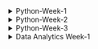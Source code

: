 <details>
    <summary>Python-Week-1</summary>

## Day 1:
### Introduction and Onboarding
I was introduced to the Python course content as well as what is expected of me in the end. Taken through how computers work with regards to memory and how it stores information, how we are able to access it and what happens when we write and run a computer program. I was then taken through installing Python, pip and Jupyter. Jupyter can only be installed using pip, which is the Python package installer which allows us to view most exercise files. Once everything was installed, I ran "jupyter notebook" which opened up the exercise files in the browser and from there I was able to create a new python 3 file which allowed me to run code in python without needing to use the command line. I also installed VS Code and ran the same Python code to see if it also works well on a text editor. Coming into this I was only familiar with VS Code so navigating and understanding Jupyter initially came with a bit of a challenge but I managed to work through it after reading more about it.

### Introduction
This compromised of a knowledge check going over finding the value of a variable when an array was already given and then altered, how a computer reads a comment line in Python and which symbol represents a comment when one is written. I found this questions helpful as they gave me a guide into what I can expect during the Python course. 

## Day 2:
### Variables and Types
I learnt that a **variable** is a basic unit of a program, which is assigned a value. The variable name cannot begin with a number, otherwise, it won't be used but it can include upper and lower case letters, including underscores. I did note that in Python, variable names begin with lowercase letters. Python has several types of variables such as *integers* - whole numbers, *floats* - decimal numbers, *complex numbers* - for complex calculations, *strings* - collections of characters, and booleans - true or false. Strings can be concatenated using a plus sign but cannot be used to add strings and numbers.

### Data Structures
These allow for the storage of a list of values in a single variable. Which are the following: **List** data structure - order is important, can contain any data type, incl. a list within a list and len funtion is used to determine the length, **Set** data structure - similar to a list, contains unique elements, declared by curly braces and order not important. **Tuples** - similar to lists, cannot be modified once declared, useful in storing large amounts of data in an efficient way in memory. **Dictionary** - collections of key-value pairs and are declared using curly braces and accessed using keys.

### Operators
These instructions that perform operations on variables and values by manipulating and performing actions on data. **Addition (+)** - adding things together to get a result and can concatenate two strings, **multiplication (*)** - multiplies numbers together but can also work with a string, **exponent** - raises a number to specified power, **division (/)** - returns floating point value even if the result is a whole number, **modulus (%)** - provides remainder after division e.g. 20/6 remainder 2 returned by modulus.
Other operators include **comparison operators** - evaluate two variables or values and produce boolean result e.g. ==, <, <=, >, >=. **Logical operators ('and', 'or' and 'not')** - 'and' returns true if both operands true, 'or' returns true if at least one operand is true and 'not' negates (reversing the truth value) boolean value it operates on. **Membership operators ('in' and 'not in')** - 'in' to check if a number of a string exits in given list/string.

### Control Flow
If statement allows us to execute a block of code only if a certain condition is met. If a condtion is true, indented code under if statement =  executed, if there's more code and an else statement is added, then the code under that = executed if condition is false. Indentation is very important - determines structure of the program.
- **For loop** - used to iterate over a list of any iterable object.
- **While loop** - similar to for loop but keeps looping until a certain condition is false. Important to make sure condition in while loop will eventually = false or loop will continue indefinitely.

### Functions
Like a machine that takes inputs and produces outputs e.g. toaster takes bread, produces toast. Toaster can still apply toasting function even if bread is not used.
- Defined by using *'def'* keyword followed by function name and arguments in parentheses.
- Can take one or more arguments and may or may not return a value.
- may mutate a variable without returning anything e.g. print function only prints output and doesn't return anything.
- keyword *'None'* represents absence of value, default return value for functions that do not explicitly return anything.

### Classes and Objects
- Class - help label and organize related collections of functions and attributes.
- E.g. a class called has multiple functions and attributes such as legs, a name and bark.
    - special function (init) created and gets called when instance of class is created.
    - init function takes variable called *'self'* which refers to specific instance of the Dog class.
```
class Dog:
    def __init__(self, name):
        self.name = name
        self.legs = 4

    def speak(self):
        print(self.name + ' says: Bark!')
```
- Defining attributes and functions of Dog class. E.g. Dog with four legs and has the name 'Rover' and a function called 'speak', which prints 'bark'.
- These attributes or functions in the class can be accessed using 'self' variable.
- Can be used by creating a new instance by calling 'dog' passing other variables such as name.
- Speak function takes 'self' as first variable ---> instance of the class  
    - class instances ---> objects
        - variables inside these classes ---> attributes
            - functions ---> methods.
```
my_dog = Dog('Rover')
another_dog = Dog('Fluffy')

my_dog.speak()

another_dog.speak()
```
### Factorial challenge
Factorial function gives the number of possible arrangements of a set of items of length 'n'
```
E.g. 4! ('four factorial') or ways to arrange four items
* can be calculated as 4 * 3 * 2 * 1
* 5! = 5 * 4 * 3 * 2 * 1 = 120
* 6! = 6 * 5 * 4 * 3 * 2 * 1 = 720
* 0! = 1
```
factorial = ! after a number = to the product of that number and all the integers below it down to one.
If type of 'num' is not an integer, we return none, this includes floats e.g. 1.2 and string. Negative numbers such as '-2' are integers but are also special cases, therefore if number < 0, return none.

- Recursion: when a function calls itself directly or indirectly.
    - all same checks performed then return the number multiplied by the factorial of the number minus one.
    - It calls itself, but with a number that's one smaller than before.
    - all checks repeated until input number = 0 and we return one.
    - factorial of the number if returned.
## Day 3:
### Ints and Floats
Division with ints = returns float e.g. 20/4 = 5.0
Returns float to accomodate non-whole numbers and adding a float to an int or multiplying/ using exponents with both = float.

- e.g. 256.0 can be converted to int using int class.
- Casting: converting from one type to another.
      - values like 8.9 casts to 8 and not 9.
      - no rounding when casting floats to ints, just removes the decimal.
      - can use round function when casting to round to nearest int ---> can also specify number of decimal places to round to.

- Floats = approximations resulting in rounding errors.
- stored as binary ones and zeros in memory, due to memory limitations ---> approximations = rounding errors.
- rounding function can mitigate (reduce, alleviate or lesson) this issue.

### Alternate Number Types
If you pass a number in a string, int class = convert to integer e.g. "100" --> 100.
If you pass second argument as a numer, it will convert first argument from that base to base 10. e.g. "100" in base 2 = 4 base 10.
First argument always = **string**
Due to maybe having non-numeric characters in the string that are valid in some bases e.g. "1ab" in base 16. "1ab" is not an integer.
```
int('1ab', 16)
1: 1*16^2, a: 10*16^1, b: 11*16^0
256 + 160 + 11 = 427
```

### Decimals
To use decimal module - import decimal class and the getcontext function. Deccimal class can help instantiate a decimal object with a number value e.g. 1/3 = 0.3333 with four decimals. Pass float as string so no problems are encounted.
```
from decimal import *
getcontext()
getcontext().prec=4 (changing decimal places)
Decimal(1) / Decimal(3)
= Decimal('0.3333')
```
```
getcontext().prec=2
Decimal(1) / Decimal(3)
= Decimal('0.33')
```

### Booleans
* Python casts integers to booleans: 1 = true and 0 = false.
* Anything except 0 = true, even -1 and imaginary 1 = true but float 0 and imaginary 0 = false.
* When it comes to strings: Boolean true = true, anything other than an empty string = true.
* Even "false" = true.
* Only false string is an empty one, with no spaces.
* Can also cast data structures to booleans - empty list or dictionary = false but anything inside = true.
* When non-value returned from a function = false.

### Strings
- Slicing: taking a portion of a string and returning it.
```
name = 'My name is Iron-man'
for first character: name[0] --> 'M'
for second character: name[1] --> 'y'
first 7 characters: name[0:7] --> 'My name'
same result as the one above: name[:7] --> 'My name'
All characters from index 11 to the end of the string: name[11:] --> 'Iron-man'

```

- Few ways to create strings --> string concatenation and f-strings
      - f-strings: allow us to insert variables or expressions inside curly braces in a string. Can also do rounding and number formating.
      - Triple quotes used to create multi-line strings.
      - Back slash used to include literal triple quotes in the strings.


### Bytes
- Data that is passed aroung but rarely modified directly.
- information is stored in ones and zeros.
- raw data = bytes project
- used for streaming files or transmitting texts without knowing the encoding.

- create empty bytes object that's four bytes long e.g bytes(4) --> /x followed by 2 hexadecimal numbers. Each has 8 bits.
    * if b is printed in front --> it's a bytes object.
    * To create bytes object with actual data --> type in utf-8 and can also used decode function to turn a bytes object --> string.
- Bytes objects = immutable like tuples, but can use a byte array if you need to modify the data.
- Can treat it like a string and modify specific byte values using slice notation.
- Can also use int library to convert hexadecimal values back to bytes.



## Day 4:
### Lists
- Slicing used to extract a range of values from a list or string, can also add a third value to control the step size.
- Range function --> generate longer lists (can be sliced)
- Negative values --> used to step backwards through the list.
```
e.g. slicing:
myList = [1,2,3,4,5]
myList[0,6,2] = [1,3,5]

0: starting index of the slice (first element)
6: ending index of slice, exclusive so slice will include elements up to but not including index 6. Since there are only 5 elements in myList, it includes all elements up to the end of the list.
2: step size, which indicates how many elements to skip between each element, included in the slice.

```

- **append() method**: To add an item to the end of a list.
  ```
  e.g. myList = [1,2,3,4]
       myList.append(5)
       print(myList)
  =    [1,2,3,4,5]
  ```
- **insert() method**: To insert an item at a specific position in the list.
  ```
  e.g. myList.insert(3,10) ---> inserting value 10 at position 3.
  ```
- two ways to remove:
  - **remove() method**: removes an item based on its value and not the index. e.g. if we want to remove number 5 from the list ```myList.remove(5)```
  - **pop() method**: removes and returns the item at the end of the list. e.g. ```myList.pop() --> last item removed```
  - can also use a loop with pop() to remove all items from the list. e.g. ``` while len(myList) > 0 and inside loop we can print myList.pop(). After the loop, the list will be empty.```
    
- when assign list to variable, variable stores a reference to the list and not a copy.
- can modify list through one variable, changes reflected in other variables that reference the same list.
- **copy() method**: used to make copy of a list so that changes to one list don't affect the other.
- e.g. ```list with values 1,2,3,4,5 = b = a.copy()``` and then print both a and b to see difference.

### Sets
+ uses curly brackets e.g ```{'a', 'b', 'c'}, mySet or mySet = set(('a', 'b', 'c'))```
+ Commonly used to remove duplicates from a list, since sets only contain unique values.
+ e.g.
  ``` list with duplicate values and de-duplicate by converting to set and back:
  myList = ['b', 'c', 'd']
  mySet = list(set(myList))
  
+ not ordered
+ can't access elements in a set using an index or slicing syntax.
+ **add() function**: used to add elements to a set
+ **discard() function**: used to remove elements

+ **membership operation (in)**: used to check if an element is in a set
+ **length() function**: find the length of a set
+ **pop() function**: removes and returns an arbitrary element from set

### Tuples
- uses parenthesis ()
- ordered
- immutable - can't be modified
- more effecient, better for storing large amounts of data.
- e.g. ``` myTuple = ('a', 'b', 'c')
           myTuple --> ('a','b','c') ```


## Day 5:
### if and Else
- Conditional statements
- allows us to execute a block of code only if a certain condition is met.
-  ```a = true, if a: print it is true``` If condition is true, indented code under if statement will be executed. If else statement added, code under that will be executed, if condition is false.
-  indentation is important.

-  Elif: if the previous conditions were not true = try this condition.

-  if else statements sometimes drag on and you only want to evaluate somthing in a one-liner.
      * use ternary operator: takes in a boolean condition, evaluates it and returns one valuse if true and another value = false.

### While Loops
- Similar to a **for** loop but keeps looping until a certain condition is false.
- ``` a = 0, while a < 5: print a, a = a + 1```
- Important to make sure that condition in the while loop will eventually become false, otherwise loop will continue indefinitely.
  * Break: used to exit a loop early and will move to the next line of code outside of the loop.
  * Continue: used to skip over certain lines within a loop and jumps back to the top of the loop to start the next iteration.
- Sometimes you might use **continue** statement inside an if statement to prevent code in the lopp from running under certain conditions.
- Another way to use **continue** and **break** is to rearrange your code and make it more readable.

### For Loops
- To iterate over a list or any iterable object.
- ```for item in my_List: print item```
    - item in for loop = variable that represents the current item in the list
- You can declare a new variable, like 'item' to hold the value of each element in your list as you iterate through it.
  1. Pass: used to write a stub for a **for** loop.
  2. Continue: used to skip the rest of a loop during a specific iteration.
  3. Break: used to stop the loop early if you founc what you are looking for.
  4. Break-else: used to find prime numbers in just a few lines - can be used with **while** loops.
</details>

<details>
    <summary>Python-Week-2</summary>

 ## Day 1:
The basic unit of a program = a function

### Functions
- composed of a name and parameters, denoted by the **def** statement.
 ```
  def performOperation(num1, num2, operation):
    if operation == 'sum':
        return num1 + num2
    if operation == 'multiply':
        return num1 * num2
    
performOperation(2, 3, 'sum')

 ```
### Named Parameters
- can assign our value, 'operation = multiply' to override it.
- can pass in 'multiply' as a third parameter, to call this function.
- use "operation equals multiply" instead of having optional keyword parameters.
```
def performOperation(num1, num2, operation= 'sum', message='Default message'):
    print(message)
    if operation == 'sum':
        return num1 + num2
    if operation == 'multiply':
        return num1 * num2
    
performOperation(2, 3, message='A new message!', operation='multiply')
```
```
A new message!
6
```
- 'message' argument added with a specific default message is printed when the function is     called.
- when calling function, message is passed before or after operation as long as you specify which argument is which by using a comma to separate everything.

### *args
* *important rule*: keyword arguments must come after positional arguments.
* order of first two arguments is important.
* keyword arguments can be in any order.
* functional limitation to how many variables can be anticipated.
* Use asterisks before argument name: To allow users to pass any number of variables to create a pointer to the inputted variables.
* example below, the function is called with 3 arguments only one is expected and by adding an asterisk before args, Python understands that the variable name is just a reference to the arguments being passed.
* A **parameter** is the variable listed inside the parentheses in the function definition.
* An **argument** is the value that is sent to the function when it is called.
```
def performOperation(*args):
    print(args)
performOperation(1,2,3)
```
```
(1, 2, 3)
```
* When a keyword argument is passed you get an error because this only works for positional arguments.
* If keyword argument passed in, an 'unexpected keyword argument' error will occur
```
performOperation(1,2,3, operation='sum')

TypeError: performOperation() got an unexpected keywword argument 'operation'
```
### **kwargs
* used to handle arguments
* print kwargs to see that the keyword arguments are now stored as a dictionary instead of a tuple.
```
def performOperation(*args, **kwargs):
    print(args)
    print(kwargs)
performOperation(1,2,3, operation='sum')
```
```
(1, 2, 3)
{'operation': 'sum'}
```
### Function Scope
* Both *args and **kwargs are used to print out the arguments passed into a function
* Allows us to see a tuple and dictionary of the passed arguments.
* 'locals' function - allows us to access all the variables within a Python function without any asterisks.

#### locals()
- locals: variable names that are only accessible locally within a function.
- Trying to reference a variable outside its scope = error
```
def performOperation(num1, num2, operation='sum'):
    print(locals())

performOperation(1, 2, operation='multiply')
print(num1)
```
```
{'num1': 1, 'num2': 2, 'operation': 'multiply'}
NameError: name 'num1' is not defined
```
- Two variables
  - local variables: defined inside the function
  - global variables: defined outside the function in the main code block. Built-in function 'globals' enables us to retrieve all of these variables.

#### globals()
- results in so many items, some are pre-built in Python.
- can be classified as either global variable scope or local variable scope.

### Global and Local Scope
- Two functions: function 1 with variables A and B, function 2 with variables C and B. Both functions will print out their local variables.
- Function 1 is called with arguments 1 and 2, and function 2 is called with arguments 3 and 4.
- Each function has its *local variable* scope and access to any variables in the *global scope*.
- They can't access each other's data.
```
message = 'Some global data'
def function1(varA, varB):
    print(message)
    print(locals())

def function2(varC, varB):
    print(message)
    print(locals())

function1(1, 2)
function2(3, 4)
```
```
Some global data
{'varA': 1, 'varB': 2}
Some global data
{'varC': 3, 'varB': 4}
```
- The defined variable, 'message' is printed out in both functions but when varA is attempted to be printed in function 2, an error occurs.
- Due to varA only being defined in function 1's local scope.
- If varA is defined in global scope, it can be printed in both functions.
- Python checks for local and global scope when looking up the variables data.
- 'message' can be redefined in function 1's local scope and print both the local and global values of the message.
- A function can also be declared within a function - inner function in function1.
- Inner function can only be called within function one.
- Syntax error - if called outside of function 1.
- When local variables in function 1 are printed, the inner function is defined as a variable.

```
message = 'Some global data'
varA = 2
def function1(varA, varB):
    message = 'Some local data'
    print(varA)
    print(message)
    print(locals())

def function2(varC, varB):
    print(varA)
    print(message)
    print(locals())

function1(1, 2)
function2(3, 4)
```
```
1
Some local data
{'varA': 1, 'varB': 2, 'message': 'Some local data'}
2
Some global data
{'varC': 3, 'varB': 4}
```
### Functions as Variables
#### Variables as Functions
- Variables and functions - have names and data associated with them
- Data includes information about required parameters and the lines of instruction to be executed.
- In Python, a function is represented as an object.

#### Viewing Function Data with __code__
- The "code" attribute of Python function objects can be used to confirm that functions are just variables in Python.
- attribute prints the names and the byte object of all the lines of instruction in a function - not typically used.
```
print(x.__code__.co_varnames)
print(x.__code__.co_code)
```
```
()
b'\x97\x00y\x01'
```
**Note**: Functions are simply variables associated with some data.

#### Text Processing in Python
- Two text processing operations and a function that can make the text lowercase, remove punctuation, new lines and words that are 3 characters or less.
- can also remove long words, by calling the function in a list, the order can be changed or decide which functions to apply.
- allows for flexibility in the order and selection of text processing functions.

#### Lambda Functions
- a way to represent a function without giving it a variable name.
- lambda keyword used to define a small function
```
(lambda x: x + 3)(5)
```
```
8
```
- a lambda function that takes a single parameter x and returns x plus 3
- no need to use the return keyword in lambda functions since it's implied.
- useful when you need to pass a function as an argument to another Python function, such as the sorted function that sorts a list of values.
```
myList = [{'num': 3}, {'num': 2}, {'num': 1}]
sorted(myList, key=lambda x: x['num'])
```
```
[{'num': 1}, {'num': 2}, {'num': 3}]
```

## Day 2:
### Anatomy of a Class
#### Instance Attributes
- Dog class has two attributes: name and legs, which are attributes that every instance of the dog class possesses.
- a new instance, 'Rover', can print its name and legs using 'my_dog.name' and 'my_dog.legs'
- **Note**: we cannot directly see the value of the legs attribute even though it is hardcoded in the dog initialization function. If we try to access 'dogs.legs' = ERROR, and we cannot modify the value of legs.
```
class Dog:
    def __init__(self, name):
        self.name = name
        self.legs = 4

    def speak(self):
        print(self.name + ' says: Bark!')

myDog = Dog('Rover')
print(myDog.name)
print(myDog.legs)
```
```
Rover
4
```
#### Static Attributes
- Defining something in a static variable outside of the constructor: each instance of the class will have the same value for legs.
- legs attribute can be accessed directly on the class itself by calling dog.<=gs.
- static variables: don't change with each instance, are commonly used to hold constants or fundamental business logic.
```
class Dog:
    legs = 4
    def __init__(self, name):
        self.name = name

    def speak(self):
        print(self.name + ' says: Bark!')

myDog = Dog('Rover')
print(myDog.name)
print(myDog.legs)
```
```
Rover
4
```
```
Dog.legs = 4
```
**NB**: static variables can still be changed, to prevent this, an underscore is added before the variable name to indicate the variable should not be modified directly - *getter* method should be used instead.

- Getter method: retrieves the value of the variable, >=t<=gs in this case.
    - does not need to pass in the *self* attribute, because legs is a static variable in the class.
    - method called without passing in *self*, but it is also possible to call it with *self* included.
    - *self* variable: conventional variable name to refer to the class instance.

**Note**: classes have their own variable scope rules. If *self.<=gs* is not set to something else, it references the class variable<=*gs*. The instance variable<=*gs* can also be modified by assigning a new value to *mydog.<=gs*.

### Instance and Static Methods
- clean text method: static method because it does not belong to any particular class instance
- add text: instance method that belongs to a particular instance of the class
- static variables i.e. replace puncs, can also be added to control which punctuations get replaced.
- use the class name or class instance to refer to static variables, but this cannot be done with instance methods.

#### decorators
- special annotation or description for a function definition.
- adding @staticmethod decorator to the function definition, states in Python that the function is a static method and should not have 'self' passed in as an argument.
- allows the use of the function without creating an instance of the class.

### Inheritance
#### Class Inheritance
- One class can inherit all the methods and attributes of another class
- Original class = Parent class
- New class = Child class
- Inheritance process happens automatically when the child class is created.
**NB**: If child class defines an attribute or method that is the same as the parent class, the child's version will overwrite the parent's version.

#### Extending Build-in Classes
- creating a new list can be done by instantiating it as a 'list'.
- although it appears as a function, 'list' = class.

- if you want a list that ensures all appended items are unique, like a set
- create list by extending the list class
- unique list class inherits from the list class and we will override the append function.

- new function: check if item is already in the list --> it will return
- cannot use self.append --> cause infinite recursion or an endless loop
- call original append function in the parent class instead --> 'super' function
- **'super'** function: assess the underlying instance of the parent class and will be called super.append
- e.g. ```super().SetPrice(50) -call a function of its parent class```

- 'super' function can also be used in the constructor.
- new attribute added to child class instance done using ```self.some_property = unique_list```
- This overwrites the constructor of parent class.

- to avoid such, use 'super' again and ensure parent constructor is called first before adding our new property
- when new class initiated = new property added.
  
## Day 3:
### Handling Errors and Exceptions
- when something is divided by zero --> zero division error
- such problems are referred to as errors while other times are called exceptions
- exceptions: determined during runtime and can be retried
- errors: cannot be retried

- All Python errors and exceptions stem from a class called the **basic exception**
- division by zero is a type of arithmetic error --> type of exception --> extends the base exception class.
- base exception class: provides useful and powerful properties to exceptions, i.e. halting code execution and providing information about why and how the execution was halted.

- Can determine the file in which zero division error occurred
- can identify the specific line, line one in this case
- if 1/0 is placed into a function called 'causeError' and then the function is called, the stack trace becomes more elaborate.

- This entire traceback is known as a stack trace.
- it provides a trail through the stack that aids in debugging our program.
- stack trace extended further by adding function called 'callCauseError' that returns 'causeError' function and is called.

```
def causeError():
    return 1/0

def callCauseError():
    return causeError()

callCauseError()
```
```
ZeroDivisionError                         Traceback (most recent call last)
Cell In[2], line 7
      4 def callCauseError():
      5     return causeError()
----> 7 callCauseError()

Cell In[2], line 5
      4 def callCauseError():
----> 5     return causeError()

Cell In[2], line 2
      1 def causeError():
----> 2     return 1/0

ZeroDivisionError: division by zero
```
#### Try/Except
- a zero division error
- exception is can't and will not be raised anymore
- it is a class with attributes that can be created and even returned.
- try block: used to check some code errors i.e. code inside the try block will execute when there is no error in the program
- except block: code inside block will execute whenever the program encounters some error in the preceding try block
- if no exception, then only the try clause will run, except clause is finished
- if exception occurs, try clause will be skipped and except clause will run
- if exception occurs, but ecept clause within the code can't handle it, it is passed on to the outer try statements. *IF exception* left unhandled, then execution stops.
```
try:
    1/0
except Exception as e:
    print(type(e))
```
```
<class 'ZeroDivisionError'>
```
### Managing and Handling Exceptions
- catching the exception and just returning it.
```
def causeError():
    try:
        return 1/0
    except Exception:
        print('There was some sort of error!')
causeError()
```
```There was some sort of error!```
#### Finally
- finally statement: they execute no matter what happens inside this try block
- except statements not needed
- error is thrown, but is still printed
- even if no exception is raised at all, it still executes
- often used when *timing how long a function takes to execute*
- to time our function --> import time class and time
- finally needs to be after everything else, including an 'else' statement, otherwise you'll get a runtime error.
```
import time

def causeError():
    start = time.time()
    try:
        time.sleep(0.5)
        return 1/0
    except Exception:
        print('There was some sort of error!')
    finally:
        print(f'Function took {time.time() - start} seconds to execute')

causeError()
```
```
There was some sort of error!
Function took 0.5015561580657959 seconds to execute
```
#### Catching Exceptions by Type
```
def causeError():
    try:
        return 1 + 'a'
    
    except TypeError:
        print('There was a type error!')
    except ZeroDivisionError:
        print('There was a zero division error!')
    except Exception:
        print('There was some sort of error!')

causeError()
```
```There was a type error!```

- order doesn't matter if general exception moved up --> this is the class from which all of these extend
- always want the most general exceptions at the bottom and the more specific ones up top.
- involved exception handling and catching --> HTTP request-response handling

#### Custom Decorators
```
def handleException(func):
    def wrapper(*args):
        try:
            func(*args)
        except TypeError:
            print('There was a type error!')
        except ZeroDivisionError:
            print('There was a zero division error!')
        except Exception:
            print('There was some sore of error!')
    return wrapper

@handleException
def causeError():
    return 1/0

causeError()
```
``` There was a zero division error!```

- decorator handleException, placed in a causeError function returns 1/0
- when causeError is called, this handle exception, is used to accept those various exceptions that this could throw.
- decorator can be reused for another function
- **custom decorator**: changes the name of a function
- allows for the modification of functions or class through their behaviour 

#### Raising Exceptions
- use **handleException** decorator
- a function called raiseError raises Exception
- raise statement raises or throws this new exception that was created when it reached
```
@handleException
def raiseError(n):
    if n == 0:
        raise Exception()
    print(n)

raiseError(1)
```
``` 1 ```

- function excepts any input except the number zero
- else statement not needed: once the exception is raised, execution will halt and throw this exception and then the print n will never be reached.
  
### Working with Custom Exceptions
- class CustomExceptions extends Exception: pass
- pass statement: used because nothing else is defined for our new CustomException class, it inherits the constructor of the Exception class that it is extending

- are usually lightweight classes with very little in the way of special attributes and methods but might have some attributes useful for organizing and presenting information to the user about the error.

#### Adding Attributes
```
class HttpException(Exception):
    statusCode = None
    message = None
    def __init__(self):
        super().__init__(f'Status code: {self.statusCode} and message is: {self.message}')

class NotFound(HttpException):
    statusCode = 404
    message = 'Resource not found'

class ServerError(HttpException):
    statusCode = 500
    message = 'The server messed up!'

def raiseServerError():
    raise ServerError()

raiseServerError()
```
```
ServerError                               Traceback (most recent call last)
Cell In[4], line 19
     16 def raiseServerError():
     17     raise ServerError()
---> 19 raiseServerError()

Cell In[4], line 17
     16 def raiseServerError():
---> 17     raise ServerError()

ServerError: Status code: 500 and message is: The server messed up!
```

- HttpException extends the Exception and is given a status code.
- exception message gets formatted with the status code and message because it extends this HttpException.


## Day 4:
### Fundamentals of Threads and Processes
- computers have both memory and file storage
- long-term memory: save a file and load to a file from the disc
- short-term memory: declare a variable in our program.
- the operating system responsible for allocating memory to each process running on the computer.
    - puts walls between the processes so they cannot access each other's memory.
    - memory: segmented, access is controlled by the operating system.
    - allow us to move these two pieces of code into the same process --> get to share memory.
  
### Multithreading
-	The ability of a processor having multiple threads and executes them at the same time in parallel
-	threads share the same space in memory
-	when the program has periods of **'waiting' and doing nothing**, multi-threading **decreases the runtime of a program**.
-	longSquare: calculates the square of a number but takes a long time to do it.
-	Threads: when waiting to fetch data from a remote server, code is sitting around doing nothing, you can do all the waiting in parallel and not one at a time.
-	```T1 is threading.thread and nd, t2 is threading.thread```
-	Target = name of the target function, longSquare
-	Args = arguments
-	all threads of a process share global variables (stored in heap) and the program code
```
def longSquare(num, results):
    time.sleep(1)
    results[num] = num ** 2

results = {}
t1 = threading.Thread(target=longSquare, args=(1,results))
t2 = threading.Thread(target=longSquare, args=(2,results))

t1.start()
t2.start()

t1.join()
t2.join()

print(results)
```
``` {1: 1, 2: 4} ```

### Multiprocessing
- two Python processes running independently, multi-processing and Python
- can have two separate Python processes running but you have to start by hand
- multiprocessing module is used to start, stop and manage these processes.
- more than one processor being used
```
def longSquare(num, results):
    time.sleep(1)
    print(num ** 2)
    print('Finished computing!')

results = {}
processes = [Process(target=longSquare, args=(n,results)) for n in range(0, 10)]
[p.start() for p in processes]
[p.join() for p in processes]
```
- processes do not share memory
- they get a copy of this dictionary in their own separate memory space, with no way of accessing it except if they record it somewhere i.e. a file system or a database.
- can print the computed value from within the function itself, rather than returning this or saving it in the results, we just print.

- Processes = list
- processes can contain multiple threads
- threads share the same space in memory

- start(): starts a process
- join(): stop execution of current program until process is completed
  
## Day 5:
### Opening, Reading and Writing
#### Reading Files
- two applications making changes to the same file at the same time causes problems
- use open function and pass in the name of the file
- and have a file 10_01_file.txt, second argument = string R.
```
f = open('10_01_file.txt', 'r')
print(f)
```
#### Writing Files
- open the file in read modem prin f = file object
- readline: get the actual text inside the file by reading the lines of the file one at a time (f.readline)
- when run again you get different line each time --> file contains some sort of bookmark of which lines of the file are already read

- lines are double-spaced --> each line of the file has a new line character on it at the end, the print statement also includes its own new line.
- can be fixed by stripping out any leading or trailing white space, including new lines, done with the strip function on each line.

#### Appending files
- use 'W' instead of 'R' for write
- writing to files - an expensive operation, Python makes it more efficient by putting all of the data you are writing to the file in a buffer
- it only writes to the file when that buffer gets full or when the file is closed
- f.close and then run that to close the file
```
f = open('10_01_output.txt', 'a')
f.write('Line 3\n')
f.write('Line 4\n')
f.close()
```
```
with open('10_01_output.txt', 'a') as f:
    f.write('some stuff\n')
    f.write('some other stuff\n')

print(f)
```
``` <_io.TextIOWrapper name='10_01_output.txt' mode='a' encoding='cp1252'> ```

``` f.write('PS. I forgot some stuff') ```
```
ValueError                                Traceback (most recent call last)
Cell In[6], line 1
----> 1 f.write('PS. I forgot some stuff')

ValueError: I/O operation on closed file.
```
### CSV
#### Reading
- CSV file contains tab-separated values, all of these are tabs
- reader object is not a list: it is a csv reader class used as you would use a list an it is iterable
- reader has an internal bookmark that keeps track of where you are
- multiple lines can be called and can also be converted to a list
- header data from Python --> use the dict reader

#### Filtering Data
- converting from reader object to a list object
```
primes = []
for number in range(2, 99999):
    for factor in range(2, int(number ** 0.5) + 1):
        if number % factor == 0:
            break
    else:
        primes.append(number)
```
```
data = [row for row in data if int(row['postal code']) in primes and row['state code'] == 'MA'] 
len(data)
```
### JSON
#### loading JSON
- JSON is not Python
- looks like a dictionary, but it's a string
- turn json string to dictionary --> import JSON module
- json.loads is used to parse a JSON string into a Python object
  
```
jsonString = '{"a":"apple", "b":"bear", "c":"cat"}'
try:
    json.loads(jsonString)
except JSONDecodeError:
    print('Could not parse JSON!')
```
``` Could not parse JSON! ```
                                                 
``` {'a': 'apple', 'b': 'bear', 'c': 'cat',} ```
``` {'a': 'apple', 'b': 'bear', 'c': 'cat'} ```

- JSON string shouldn't have a trailing comma --> JSON decode error

#### Dumping JSON
- use json.dumps method
```
pythonDict = {'a': 'apple', 'b': 'bear', 'c': 'cat',}
json.dumps(pythonDict)
```
``` '{"a": "apple", "b": "bear", "c": "cat"}' ```

#### Custom JSON Decoders
- use JSONEncoder because JSON module can't handle Animal class
- 'o' is the object that's being passed that needs to be decoded into JSON
```
from json import JSONEncoder
class Animal:
    def __init__(self, name):
        self.name = name

class AnimalEncoder(JSONEncoder):
    def default(self, o):
        if type(o) == Animal:
            return o.name
        return super().default(o)
    
pythonDict = {'a': Animal('aardvark'), 'b': Animal('bear'), 'c': Animal('cat'),}
json.dumps(pythonDict, cls=AnimalEncoder)
```
``` '{"a": "aardvark", "b": "bear", "c": "cat"}' ```

</details>

<details>
    <summary> Python-Week-3 </summary>

## Day 1:
### Finding Inspiration
- Developing an application to send a daily email digest, neatly compiling all the information needed in one convenient place.
  
### User Stories
- depicts small scenarios from the user's perspective
- these stories should emphasize the user's goal and motivation rather than the application itself.
- user stories: brief, simple and informal, perfect for jotting down on index cards
- as a [user/role], I want [goal] so that [reason/benefit] format (three core elements).
```
As a digest recipient, I want to receive an email every morning with current and useful information to know what's happening in the world and learn something new daily.
```
*Important*: consider the needs of the administrator role. An admin might want to curate content, control the email's timing and manage the recipient list.

### Use Cases
- typically include a title, an actor (a user or system), and a scenario that describes how a goal is achieved
- scenario can be written as a paragraph or a list of steps
- user stories focus on the who, what and why of a task/goal
- user cases cover the who, what and how of achieving that goal

### Project Requirements
- to capture the capabilities and limitations of an application
- functional requirements: describe what the application should or should not do and are written as sentences starting with "the application must" or "the application shall"
  
- requirements act as a checklist to ensure the application meets all necessary functionalities

- non-functional requirements: describe how the application should accomplish its tasks
- focus on qualities like maintainability, reliability, and usability
```
the application should have a configurable GUI for the admin to interact with, be extensible for adding more content types, and be resilient to content errors
```

### Architecture
- identifying nouns helps determine potential objects
- for instance, in functional requirements, words like quote, forecast, location, trends, article, content, email and recipients stand out as potential objects

- group related nouns together such as content and email, provides a starting point for potential classes
- content, email and GUI emerge as candidates for classes
- behaviours and responsibilities are determined by extracting simplified verb phrases from the requirements, like generating quotes, retrieving forecasts, formatting content, and sending emails.
- These behaviours are assigned to the corresponding classes based on their relevance

- The content class is responsible for generating and retrieving content, the email class handles formatting content and sending emails, and the GUI manages configuration-related behaviours.
- This process helps draft method names and provides an initial structure for the program
  
![image](https://github.com/Nolu-M/Python/assets/119700411/3422a5f5-051c-47c4-9566-d154dad9382b)

### Stub Code
- provides the structure for implementation, allowing for separate development of the email class, independent content functions and the GUI
- 3 Python modules used
    - *dd_content.py*: contains independent functions to retrieve data e.g. random quotes, weather forecasts etc, allowing easy expansion with additional content sources in the future 
    - *dd_email.py*: contains the skeleton for the daily digest email class, with placeholder methods using the pass statement.
      - allows the script to be executed without errors
    - *dd_gui.py*: handles the graphical user interface for the email digest administrator & utilizes *TKinter* module.
      - if name = main section is filled with standard code to build and run the GUI when the module is executed as the main script.

## Day 2:
### Daily Inspirational Quotes
- stored using the CSV format chosen for simplicity
  
- The `get_random_quote` function is implemented.
- function takes named parameter for the quotes file location, default value = quotes.csv
- file loading code is wrapped in a try-except block to handle potential exceptions
- CSV file opened and a list of dictionaries is created using list comprehension
- CSV reader is instructed to use the vertical pipe symbol as the delimiter
- In except block, default quote is defined in case the file fails to load

- random module's 'choice' function: used to select a random quote from the list, which is returned as a dictionary object
- the function is called without an input argument, and the returned quote is printed
- quotes file argument set to None, triggering the exception clause and returning the default quote.

### Weather Forecasting with OpenWeatherMap
- used to fetch weather information from the internet
- two ways:
    - using Python web-scraping library to extract forecast information from a website like weather.com
    - search the Python Package Index for a Python library that can retrieve weather data from an online source or find an online source of weather information that provides API we can directly call from our program = *openweathermap.org*

*Important*: Several Python libraries on pypy.org can retrieve OpenWeatherMap data.

- OpenWeatherMap offers various callable APIs for accessing current and forecast weather information
- must register to obtain an API key

- when accessing forecast API, default format for returned data is JSON
  
### Trending Social media Content (Twitter)

## Day 3:



## Day 4:
### GUI Design Planning
- designed for the admin to have control over the daily digest application
- based on the example: Gui is used to provide users with options to customize their digest email
    - should be able to choose content sources, manage recipients, schedule sending time and configure sender credentials
    - spin boxes: used to select the hour and minute in the 24 hour format

### Exploring Python Tkinter GUI
- GUI module called "dd GUI" is used
- TKinter variables: instantiated to store recipient data, and these variables, along with the frame reference, and are passed to the "build GUI recipients" function that handles creating the GUI widgets.
- all variables are instantiated within the initialization method to easily initialize their values in one place
- the init method also instantiates and starts the scheduler thread and reregisters an event to stop the thread before closin the GUI window.

</details>

<details>
<summary> Data Analytics Week-1</summary>
    
# Day 1:
## Introduction and Induction
### The Cape Innovation and Technology Initiative
* non-profit organization established in 1998
* mission: to create a future-proof, inclusive society by using innovation and technology to transform our present and protect our future
* interventions focused on:
  - Entrepreneurial support and ecosystem development: Ecosystem development = a group of different independent businesses create products/services that together make one complete offereing e.g. manufacturing of cars, different companies like glass, paint and tire/rubber manufacturers supply different parts in order to make a car.
  - Digital economy job-readiness
  - Strategic open innovation clutter development: where global economic hot spots occur and new technologies germinate at an astounding rate and where pools of capital, expertise, and talent foster the development of new industries and new ways of doing business.

## Computing with Confidence
### What is a confident computer user?
- one who knows more than just the required key presses to operate the software they are using.
- important qualities:
    - knowing how to cope when things go wrong
    - knowing how to learn computing skills independently

### How to cope when things go wrong?
- personal computiing is changing, need to cope with the changes and unreliability.
    - save work often
    - back up all your important work regularly
    - look for workarounds: if one way doesn't work, look for another
    - built in sources for help
    - develop and use your support network
      
### learning new Computing Skills
- use websites and Youtube videos
- try out and explore, errors will occur and modern software will warn you and allow you to undo them
- look for patterns, differences/similarities so you can begin to guess what to expect
- learn from others while also offering help

## Module Focus
* domain of data analytics - two primary components:
    * conceptual understanding of data (theoretical aspect)
    * hands-on manipulation of data (practical aspect)
* both components can operate independently
* aim is to extract actionable insighs and valuable information from data
* achieved through coding, low-code platforms or no-code solutions
  
## Chapter 1: The Data Analyst

### What is Data Analytics
- **Data analyst**: transforms raw data into actionable insights that guide decision-making process within an organization.
    1. Data collection and preparation:
          * sourcing data from various channels i.e. databases, spreadsheets, external sources
          * cleaning and organizing the data for accuracy, consistency and readiness for analysis
    2. Data Analysis:
          * statistical methods, machine learning techniques, analytical tools to interpret data
          * identifying trends, patterns and correlations
    3. Data Visualization and Storytelling:
          * creating visual representations of the data i.e. chars, graphs and dashboards to understand complex information easily
          * articulating findings to communicate significance of the data to stakeholders
    4. Decision Support:
          * Making recommendations based on data-driven insights to guide business decisions
          * providing context around the data, and implications and future trends
    5. Collaboration and Communication:
          * working closely with other departments to understand their data needs, provide insights
          * effectively communicate complex data findings clearly and concisely
    6. Continous Learning and Adaptation:
          * keeping up-to-date with latest industry tends, tools and technologies in data analysis
          * Adapting to new types of data and analytical
- goal is to contribute to organization's success by turning data into a valuable asset that informs and drives decision-making

### Welcome to the World of Analytics

Three major pillers that come together to allow analytics to thrive
- data
- storage
- computing power: Moore's Law, we will double the amount of computing power on a single device every two years.
    
### Career in Analytics
Data analysts and scientists are in high demand

### The Analytics Process

1. Data acquision
2. Cleaning and Manipulation
3. Analysis
4. Visualization
5. Reporting and Communication

#### The Analytics Process is Iterative
- *analytics process*: a set of interrelated actions that may be revisited frequently while working with a dataset.
- e.g. analyst reviewing a visualization may notice unusual data points that do not belong in the dataset, causing them to return to the data cleaning stage and rerun their analysis with the newly cleaned dataset
- e.g. analyst running an analysis might discover their analysis woule be enriched by adding another source of data, causing them to return to the acquision stage
- this process helps you understand the different activities that take place during a data analysis and the approximate order in which they typically occur

#### Analytics Techniques
techniques are grouped into categories based on the purpose of the analysis and/or nature of the tool.
- Descriptive Analytics
- Predictive Analytics
- Prescriptive Analytics

#### Machine Learning, Artificial Intelligence and Deep Learning
- *machine learning*: uses algorithms to discover knowledge in your datasets that can be applied to help make informed decisions about the future.
    - segmenting customers, determining the marketing messages that will appeal to different customer groups
    - discovering anomalies in a system and application logs that may be indicative of a cybersecurity incident
    - Forecasting product sales based on market and environmental conditions etc.
  
- *artificial intelligence*: includes any tyoe of technique where you are attempting to get a computer system to imitate human behaviour.
- *maching learning (ML)*: subset of AI techniques, ML techniques attempt to apply statistics to data problems in an effort to discover new knowledge or are AI techniques designed to learn

- *deep learning*: uses complex techniques, known as neural networks, to discover knowledge in a particular way.
- highly specialized subfield of machine learning, commonly used for image, video and sound analysis

### Data Governance
- Data governance programs ensure that the organization has high-quality data and is able to effectively control that data.

#### Analytics Tools
- software helps analysts work through each one of the phases of the analytics process
- tools automate the heavy lifting of data analysis, improving the analyst's ability to acquire, clean, manipulate, visualize and analyze data.
- also provide invaluable assistance in reporting and communicating results
- e.g. Microsoft Excel or Google Sheets (spreadsheet tools)
- e.g. advanced skills: R programming language provides analysts with direct access to their data, but requires basic coding skills

## Chapter 2: Understanding Data

### Exploring Data Types
- *data element*: an attribute about a person, place or thing containing data within a range of values
    - also describe characteristics of activities, including orders, transactions and events
- *data type*: limits the values a data element can have
    - individual data types support structured, unstructured and semi-structured data

#### Tabular Date
- data organized into a table made up of columns and rows
- table represents information about a single topic
- each column represents a uniquely named field within a table, also called a *variable*, about a single characteristic
- contents of each column contain values for the data element as defined by the column header

- think of tabular data as rectangular data, easy to draw a rectangle around the data
- top of the rectandgle is defined by columns, rows define the left side of the rectangle

- intersection of a row and column contains a specific value
- e.g. to identify Hazel's breed, look at where her row intersects with the Breed Name column and see that she is a Labradoodle

- spreadsheets, including Microsoft Excel, Google Sheets and Apple Numbers: practical tools for representing tabular data
- relational database management system (RDMS), called a database: extends the tabular model
- database: organizes related data across multiple tables, connection between tables is known as a *relationship*
- Oracle, Microsoft SQL Server, MySQL and PostgreSQL, examples of database software
- tabular data is the concept underpins both spreadsheets and relational                                                                       
### Structured Data Type
- tabular, organized into rows and columns
- in a spreadsheet, cells are where columns and rows intersect
  
![image](https://github.com/Nolu-M/Python/assets/119700411/592f05b1-300d-448e-b8b0-cc51ada48a8b)

#### Character
- character type limits data entry to only valid characters
- characters can include the alphabet and numbers
- multiple data types are available that can enforce character limits

#### Alphanumeric
- widely used data tyoe for stroing character-based data
- when a data element consists of both numbers and letters
- ideal for storing product stock-keeping units (SKUs), common in retail clothing space for items
- excluding numbers can be achieved using the text data type
- text is subset of aphanumeric, only allowing the storage of alphabetic characters

data types:
* char, varchar2, varchar, CLOB, varchar(max) and LONGTEXT
* CLOB and LONGTEXT: vendor specific

#### Character Sets
- databases use character sets to map or encode, data and store digitally
- individual characters may consume multiple bytes, impacting the length of a character string you can store in a character data type

1. Numeric: databases accomodate two types - *integer* and *numeric*
2. Whole Numbers: integer and all subtypes are for storing whole numbers. Microsoft and MySQL databases support the bit data type, can be empty, or store a 0 or a 1. Flags indicate is something is on or off, on = 1 or true and off = 0 or false. The bit stores status of a flag.
3. Rational Numbers: numeric data type is for rational numbers that include a decimal point. 
4. Date and Time
5. Currency:
    * data storage - contains actual value for a given data element
    * data formating - takes a given data value and then formats it for display purposes, common when dealing with currency and date data types.
    * only Microsoft SQL Server has data types specifically for storing currency
#### Strong and Weak Typing
- strong typing: when technology rigidly enforces data types
- weak typing: loosely enforces data types
    - spreadsheets use weak typing to help make it easier to accomplish work
    - default to an 'automatic' data type and accomodate practically any value
    - when data type is specified, it is loosely enforced compared to a database

### Unstructured Data Types
- any data type that does not fit neatly into the tabular model
- e.g. digital images, audio recordings, video recordings and open-ended survey responses
  
1. *Binary*: supports any digital file, file size = limiting factor, you need to select a data type that is as large as the largest file you plan on stroring.
2. *Audio*: audio is stored in its raw form, consuming the most storage space. It can be encoded with a compression algorithm to reduce the amount of space required and it requires a data type designed to handle raw binary data.
3. *Images*: computer sees images as a binary file stored as ones and zeros, artificial intelligence algorithms for image processing over digital photos allow us to see the images.
    - the greater the resolution, the more detail an image contains and the more storage space it needs
    - storing images in a database requires a data type designed to handle raw binary data i.e. varbinary or BLOB
4. *Video*: resolution and video duration have an impact on the stroage a video consumes
5. *Large Text*: Oracle created CLOB data type to handle large text
   
### Categories of Data
- semi structured data: represents the space between structured speadsheets and unstructured videos
    1. *Quantitative vs Qualitative*:
          * quantitative = numeric values and answers questions like 'how many?', data discrete or continuous e.g. age
          * qualitative = text values and answers questions like 'why?' and 'what?', data is discrete
    2. *Discrete vs Continuous Data*:
          * discrete = measurements that can't be subdivided, useful when you have things to count. **Applies when counting**.
          * continuous = typically need a decimal point, measuring things like height/weight. **Applies when measuring**
    3. Categorical data:
          * text data with a known, finite number of categories is categorical e.g. animal type
    5. Dimensional Data:
          * dimensional modeling = an approach to arranging data to facilitate analysis and organizes data into fact tables and dimension tables.
          * fact tables store measurement data that is of interest to a business i.e. appointment data table
    











</details>









